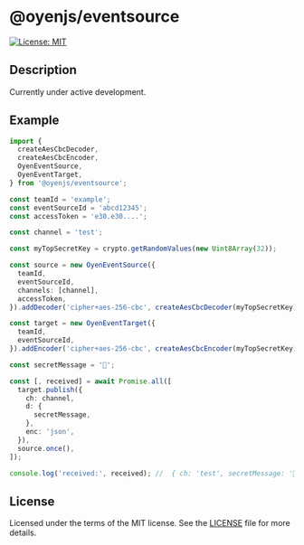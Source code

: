 # @oyenjs/eventsource

[![License: MIT](https://img.shields.io/badge/License-MIT-green.svg)](https://opensource.org/licenses/MIT)

## Description

Currently under active development.

## Example

```typescript
import {
  createAesCbcDecoder,
  createAesCbcEncoder,
  OyenEventSource,
  OyenEventTarget,
} from '@oyenjs/eventsource';

const teamId = 'example';
const eventSourceId = 'abcd12345';
const accessToken = 'e30.e30....';

const channel = 'test';

const myTopSecretKey = crypto.getRandomValues(new Uint8Array(32));

const source = new OyenEventSource({
  teamId,
  eventSourceId,
  channels: [channel],
  accessToken,
}).addDecoder('cipher+aes-256-cbc', createAesCbcDecoder(myTopSecretKey));

const target = new OyenEventTarget({
  teamId,
  eventSourceId,
}).addEncoder('cipher+aes-256-cbc', createAesCbcEncoder(myTopSecretKey));

const secretMessage = '👋';

const [, received] = await Promise.all([
  target.publish({
    ch: channel,
    d: {
      secretMessage,
    },
    enc: 'json',
  }),
  source.once(),
]);

console.log('received:', received); //  { ch: 'test', secretMessage: '👋' }
```

## License

Licensed under the terms of the MIT license. See the [LICENSE](LICENSE.md) file for more details.
